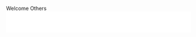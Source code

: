 Welcome Others
![test](https://raw.githubusercontent.com/erfanart/erfanart/refs/heads/main/info.svg)

